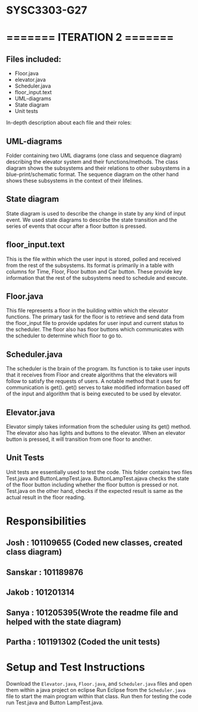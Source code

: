 # SYSC3303-G27

# ======= ITERATION 2 =======

## Files included:

- Floor.java
- elevator.java
- Scheduler.java
- floor_input.text
- UML-diagrams
- State diagram
- Unit tests



In-depth description about each file and their roles:

## UML-diagrams 
Folder containing two UML diagrams (one class and sequence diagram) describing the elevator system and their functions/methods. The class diagram shows the subsystems and their relations to other subsystems in a blue-print/schematic format. The sequence diagram on the other hand shows these subsystems in the context of their lifelines. 

## State diagram
State diagram is used to describe the change in state by any kind of input event. We used state diagrams to describe the state transition and the series of events that occur after a floor button is pressed.


## floor_input.text
This is the file within which the user input is stored, polled and received from the rest of the subsystems. Its format is primarily in a table with columns for Time, Floor, Floor button and Car button. These provide key information that the rest of the subsystems need to schedule and execute. 

## Floor.java
This file represents a floor in the building within which the elevator functions. The primary task for the floor is to retrieve and send data from the floor_input file to provide updates for user input and current status to the scheduler. The floor also has floor buttons which communicates with the scheduler to determine which floor to go to.

## Scheduler.java
The scheduler is the brain of the program. Its function is to take user inputs that it receives from Floor and create algorithms that the elevators will follow to satisfy the requests of users. A notable method that it uses for communication is get(). get() serves to take modified information based off of the input and algorithm that is being executed to be used by elevator.

## Elevator.java
Elevator simply takes information from the scheduler using its get() method. The elevator also has lights and buttons to the elevator. When an elevator button is pressed, it will transition from one floor to another.

## Unit Tests
Unit tests are essentially used to test the code. This folder contains two files Test.java and ButtonLampTest.java.
ButtonLampTest.ajava checks the state of the floor button including whether the floor button is pressed or not. Test.java on the other hand,  checks if the expected result is same as the actual result in the floor reading.

# Responsibilities 
## Josh : 101109655 (Coded new classes, created class diagram)

## Sanskar : 101189876
  
## Jakob : 101201314
  
## Sanya : 101205395(Wrote the readme file and helped with the state diagram)
 
## Partha : 101191302 (Coded the unit tests)
  

# Setup and Test Instructions
Download the `Elevator.java`, `Floor.java`, and `Scheduler.java` files and open them within a java project on eclipse
Run Eclipse from the `Scheduler.java` file to start the main program within that class.
Run then for testing the code run Test.java and Button LampTest.java.

